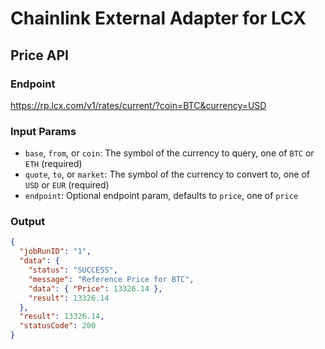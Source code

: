 # Chainlink External Adapter for LCX

## Price API

### Endpoint

https://rp.lcx.com/v1/rates/current/?coin=BTC&currency=USD

### Input Params

- `base`, `from`, or `coin`: The symbol of the currency to query, one of `BTC` or `ETH` (required)
- `quote`, `to`, or `market`: The symbol of the currency to convert to, one of `USD` or `EUR` (required)
- `endpoint`: Optional endpoint param, defaults to `price`, one of `price`

### Output

```json
{
  "jobRunID": "1",
  "data": {
    "status": "SUCCESS",
    "message": "Reference Price for BTC",
    "data": { "Price": 13326.14 },
    "result": 13326.14
  },
  "result": 13326.14,
  "statusCode": 200
}
```

